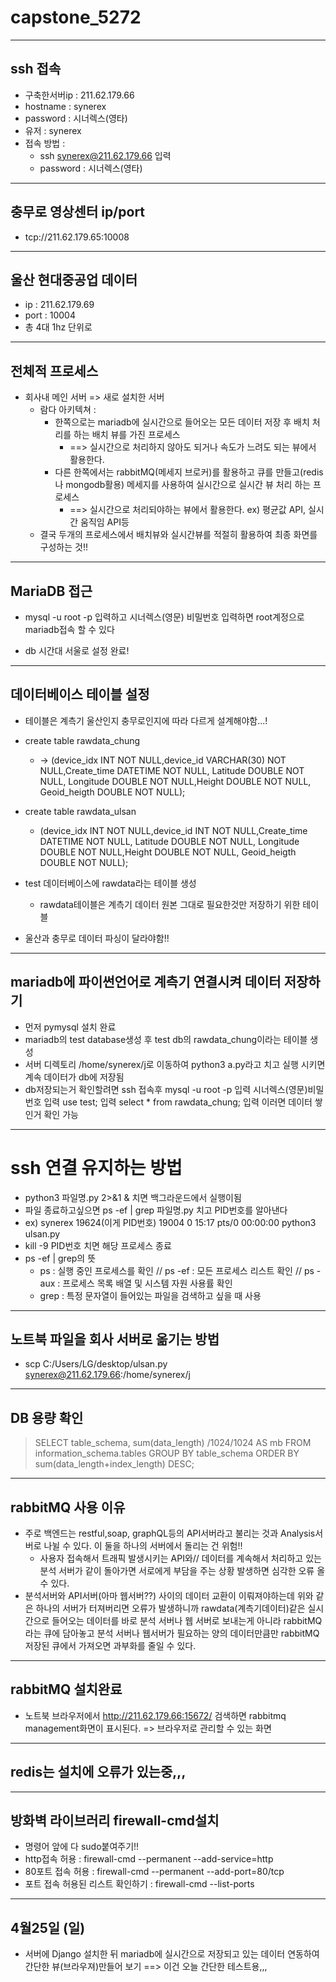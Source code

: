 # capstone_5272
---
## ssh 접속
* 구축한서버ip : 211.62.179.66
* hostname : synerex
* password : 시너렉스(영타)
* 유저 : synerex
* 접속 방법 : 
  * ssh synerex@211.62.179.66 입력
  * password : 시너렉스(영타)

---
## 충무로 영상센터 ip/port
* tcp://211.62.179.65:10008

---
## 울산 현대중공업 데이터
* ip : 211.62.179.69
* port : 10004
* 총 4대 1hz 단위로
---
## 전체적 프로세스
* 회사내 메인 서버 => 새로 설치한 서버
  * 람다 아키텍쳐 : 
    * 한쪽으로는 mariadb에 실시간으로 들어오는 모든 데이터 저장 후 배치 처리를 하는 배치 뷰를 가진 프로세스
      * ==> 실시간으로 처리하지 않아도 되거나 속도가 느려도 되는 뷰에서 활용한다.
    * 다른 한쪽에서는 rabbitMQ(메세지 브로커)를 활용하고 큐를 만들고(redis나 mongodb활용) 메세지를 사용하여 실시간으로 실시간 뷰 처리 하는 프로세스 
      * ==> 실시간으로 처리되야하는 뷰에서 활용한다. ex) 평균값 API, 실시간 움직임 API등
  * 결국 두개의 프로세스에서 배치뷰와 실시간뷰를 적절히 활용하여 최종 화면를 구성하는 것!!
---

## MariaDB 접근
* mysql -u root -p 입력하고 시너렉스(영문) 비밀번호 입력하면 root계정으로  mariadb접속 할 수 있다
  
* db 시간대 서울로 설정 완료!
---
## 데이터베이스 테이블 설정
* 테이블은 계측기 울산인지 충무로인지에 따라 다르게 설계해야함...!
* create table rawdata_chung
  * -> (device_idx INT NOT NULL,device_id VARCHAR(30) NOT NULL,Create_time DATETIME NOT NULL, Latitude DOUBLE NOT NULL, Longitude DOUBLE NOT NULL,Height DOUBLE NOT NULL, Geoid_heigth DOUBLE NOT NULL);
  
* create table rawdata_ulsan
  * (device_idx INT NOT NULL,device_id INT NOT NULL,Create_time DATETIME NOT NULL, Latitude DOUBLE NOT NULL, Longitude DOUBLE NOT NULL,Height DOUBLE NOT NULL, Geoid_heigth DOUBLE NOT NULL);
  
* test 데이터베이스에 rawdata라는 테이블 생성
  * rawdata테이블은 계측기 데이터 원본 그대로 필요한것만 저장하기 위한 테이블 


* 울산과 충무로 데이터 파싱이 달라야함!!
---
## mariadb에 파이썬언어로 계측기 연결시켜 데이터 저장하기
* 먼저 pymysql 설치 완료
* mariadb의 test database생성 후 test db의 rawdata_chung이라는 테이블 생성
* 서버 디렉토리 /home/synerex/j로 이동하여 python3 a.py라고 치고 실행 시키면 계속 데이터가 db에 저장됨
* db저장되는거 확인할려면 ssh 접속후 mysql -u root -p 입력 시너렉스(영문)비밀번호 입력 use test; 입력 select * from rawdata_chung; 입력 이러면 데이터 쌓인거 확인 가능 

---
# ssh 연결 유지하는 방법
* python3 파일명.py 2>&1 & 치면 백그라운드에서 실행이됨
* 파일 종료하고싶으면 ps -ef | grep 파일명.py 치고 PID번호를 알아낸다
* ex) synerex  19624(이게 PID번호) 19004  0 15:17 pts/0    00:00:00 python3 ulsan.py
* kill -9 PID번호 치면 해당 프로세스 종료
* ps -ef | grep의 뜻
  * ps : 실행 중인 프로세스를 확인 // ps -ef : 모든 프로세스 리스트 확인 // ps -aux : 프로세스 목록 배열 및 시스템 자원 사용률 확인 
  * grep : 특정 문자열이 들어있는 파일을 검색하고 싶을 때 사용 
---
## 노트북 파일을 회사 서버로 옮기는 방법
* scp C:/Users/LG/desktop/ulsan.py synerex@211.62.179.66:/home/synerex/j
---
## DB 용량 확인
> SELECT table_schema, sum(data_length) /1024/1024 AS mb FROM information_schema.tables GROUP BY table_schema ORDER BY sum(data_length+index_length) DESC;


---
## rabbitMQ 사용 이유
* 주로 백엔드는 restful,soap, graphQL등의 API서버라고 불리는 것과 Analysis서버로 나뉠 수 있다. 이 둘을 하나의 서버에서 돌리는 건 위험!!
  * 사용자 접속해서 트래픽 발생시키는 API와// 데이터를 계속해서 처리하고 있는 분석 서버가 같이 돌아가면 서로에게 부담을 주는 상황 발생하면 심각한 오류 올 수 있다.
* 분석서버와 API서버(아마 웹서버??) 사이의 데이터 교환이 이뤄져야하는데 위와 같은 하나의 서버가 터져버리면 오류가 발생하니까 rawdata(계측기데이터)같은 실시간으로 들어오는 데이터를 바로 분석 서버나 웹 서버로 보내는게 아니라 rabbitMQ라는 큐에 담아놓고 분석 서버나 웹서버가 필요하는 양의 데이터만큼만 rabbitMQ 저장된 큐에서 가져오면 과부화를 줄일 수 있다. 

---
## rabbitMQ 설치완료 
* 노트북 브라우저에서 http://211.62.179.66:15672/ 검색하면 rabbitmq management화면이 표시된다. => 브라우저로 관리할 수 있는 화면

---
## redis는 설치에 오류가 있는중,,,

---
## 방화벽 라이브러리 firewall-cmd설치
* 명령어 앞에 다 sudo붙여주기!!
* http접속 허용 : firewall-cmd --permanent --add-service=http
* 80포트 접속 허용 :  firewall-cmd --permanent --add-port=80/tcp
* 포트 접속 허용된 리스트 확인하기 : firewall-cmd --list-ports 

  
---
## 4월25일 (일)
* 서버에 Django 설치한 뒤 mariadb에 실시간으로 저장되고 있는 데이터 연동하여 간단한 뷰(브라우져)만들어 보기 ==> 이건 오늘 간단한 테스트용,,,